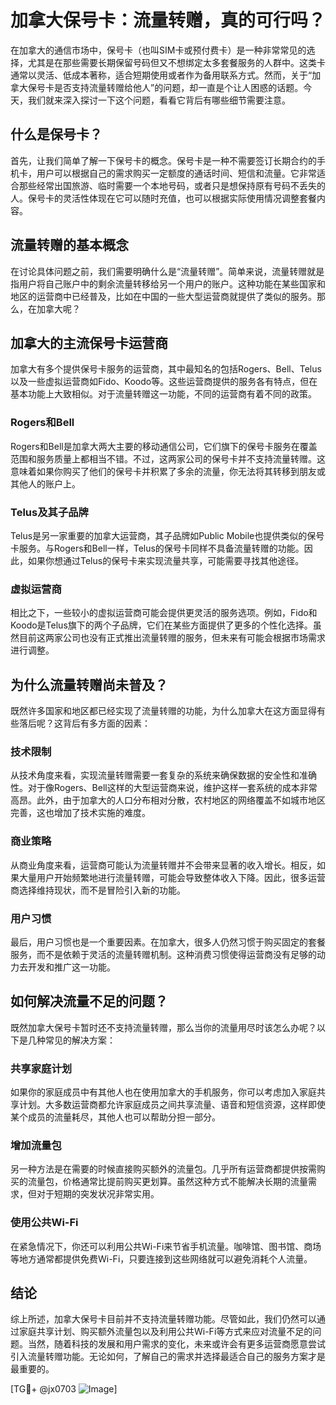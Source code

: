 # 加拿大保号卡：流量转赠，真的可行吗？

在加拿大的通信市场中，保号卡（也叫SIM卡或预付费卡）是一种非常常见的选择，尤其是在那些需要长期保留号码但又不想绑定太多套餐服务的人群中。这类卡通常以灵活、低成本著称，适合短期使用或者作为备用联系方式。然而，关于“加拿大保号卡是否支持流量转赠给他人”的问题，却一直是个让人困惑的话题。今天，我们就来深入探讨一下这个问题，看看它背后有哪些细节需要注意。

## 什么是保号卡？

首先，让我们简单了解一下保号卡的概念。保号卡是一种不需要签订长期合约的手机卡，用户可以根据自己的需求购买一定额度的通话时间、短信和流量。它非常适合那些经常出国旅游、临时需要一个本地号码，或者只是想保持原有号码不丢失的人。保号卡的灵活性体现在它可以随时充值，也可以根据实际使用情况调整套餐内容。

## 流量转赠的基本概念

在讨论具体问题之前，我们需要明确什么是“流量转赠”。简单来说，流量转赠就是指用户将自己账户中的剩余流量转移给另一个用户的账户。这种功能在某些国家和地区的运营商中已经普及，比如在中国的一些大型运营商就提供了类似的服务。那么，在加拿大呢？

## 加拿大的主流保号卡运营商

加拿大有多个提供保号卡服务的运营商，其中最知名的包括Rogers、Bell、Telus以及一些虚拟运营商如Fido、Koodo等。这些运营商提供的服务各有特点，但在基本功能上大致相似。对于流量转赠这一功能，不同的运营商有着不同的政策。

### Rogers和Bell

Rogers和Bell是加拿大两大主要的移动通信公司，它们旗下的保号卡服务在覆盖范围和服务质量上都相当不错。不过，这两家公司的保号卡并不支持流量转赠。这意味着如果你购买了他们的保号卡并积累了多余的流量，你无法将其转移到朋友或其他人的账户上。

### Telus及其子品牌

Telus是另一家重要的加拿大运营商，其子品牌如Public Mobile也提供类似的保号卡服务。与Rogers和Bell一样，Telus的保号卡同样不具备流量转赠的功能。因此，如果你想通过Telus的保号卡来实现流量共享，可能需要寻找其他途径。

### 虚拟运营商

相比之下，一些较小的虚拟运营商可能会提供更灵活的服务选项。例如，Fido和Koodo是Telus旗下的两个子品牌，它们在某些方面提供了更多的个性化选择。虽然目前这两家公司也没有正式推出流量转赠的服务，但未来有可能会根据市场需求进行调整。

## 为什么流量转赠尚未普及？

既然许多国家和地区都已经实现了流量转赠的功能，为什么加拿大在这方面显得有些落后呢？这背后有多方面的因素：

### 技术限制

从技术角度来看，实现流量转赠需要一套复杂的系统来确保数据的安全性和准确性。对于像Rogers、Bell这样的大型运营商来说，维护这样一套系统的成本非常高昂。此外，由于加拿大的人口分布相对分散，农村地区的网络覆盖不如城市地区完善，这也增加了技术实施的难度。

### 商业策略

从商业角度来看，运营商可能认为流量转赠并不会带来显著的收入增长。相反，如果大量用户开始频繁地进行流量转赠，可能会导致整体收入下降。因此，很多运营商选择维持现状，而不是冒险引入新的功能。

### 用户习惯

最后，用户习惯也是一个重要因素。在加拿大，很多人仍然习惯于购买固定的套餐服务，而不是依赖于灵活的流量转赠机制。这种消费习惯使得运营商没有足够的动力去开发和推广这一功能。

## 如何解决流量不足的问题？

既然加拿大保号卡暂时还不支持流量转赠，那么当你的流量用尽时该怎么办呢？以下是几种常见的解决方案：

### 共享家庭计划

如果你的家庭成员中有其他人也在使用加拿大的手机服务，你可以考虑加入家庭共享计划。大多数运营商都允许家庭成员之间共享流量、语音和短信资源，这样即使某个成员的流量耗尽，其他人也可以帮助分担一部分。

### 增加流量包

另一种方法是在需要的时候直接购买额外的流量包。几乎所有运营商都提供按需购买的流量包，价格通常比提前购买更划算。虽然这种方式不能解决长期的流量需求，但对于短期的突发状况非常实用。

### 使用公共Wi-Fi

在紧急情况下，你还可以利用公共Wi-Fi来节省手机流量。咖啡馆、图书馆、商场等地方通常都提供免费Wi-Fi，只要连接到这些网络就可以避免消耗个人流量。

## 结论

综上所述，加拿大保号卡目前并不支持流量转赠功能。尽管如此，我们仍然可以通过家庭共享计划、购买额外流量包以及利用公共Wi-Fi等方式来应对流量不足的问题。当然，随着科技的发展和用户需求的变化，未来或许会有更多运营商愿意尝试引入流量转赠功能。无论如何，了解自己的需求并选择最适合自己的服务方案才是最重要的。

[TG💪+ @jx0703 ![Image](https://github.com/user-attachments/assets/dbca1d08-cadb-493c-b0ec-ad6f7a83f270)]